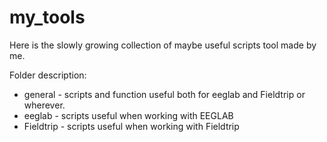 # my_tools
Here is the slowly growing collection of maybe useful scripts tool made by me.

Folder description:
* general - scripts and function useful both for eeglab and Fieldtrip or wherever.
* eeglab - scripts useful when working with EEGLAB
* Fieldtrip - scripts useful when working with Fieldtrip
